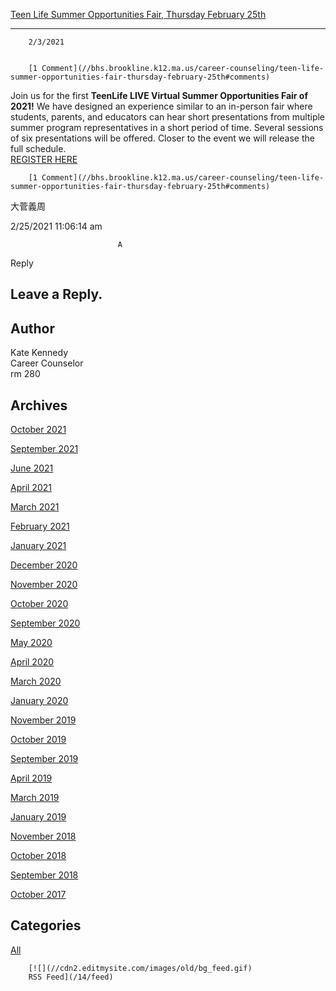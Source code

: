 [Teen Life Summer Opportunities Fair, Thursday February 25th](//bhs.brookline.k12.ma.us/career-counseling/teen-life-summer-opportunities-fair-thursday-february-25th)

			
--------------------------------------------------------------------------------------------------------------------------------------------------------------------------

		2/3/2021
	

		[1 Comment](//bhs.brookline.k12.ma.us/career-counseling/teen-life-summer-opportunities-fair-thursday-february-25th#comments)
	

Join us for the first **TeenLife LIVE Virtual Summer Opportunities Fair of 2021!** We have designed an experience similar to an in-person fair where students, parents, and educators can hear short presentations from multiple summer program representatives in a short period of time. Several sessions of six presentations will be offered. Closer to the event we will release the full schedule.  
[REGISTER HERE](https://www.teenlife.com/summer-virtual-fair/)  

		[1 Comment](//bhs.brookline.k12.ma.us/career-counseling/teen-life-summer-opportunities-fair-thursday-february-25th#comments)
	

大菅義周
						

2/25/2021 11:06:14 am

							A
					

Reply
									

  
  
  

Leave a Reply.
--------------

Author
------

Kate Kennedy  
Career Counselor  
​rm 280

Archives
--------

[October 2021](/career-counseling/archives/10-2021)
		  
[September 2021](/career-counseling/archives/09-2021)
		  
[June 2021](/career-counseling/archives/06-2021)
		  
[April 2021](/career-counseling/archives/04-2021)
		  
[March 2021](/career-counseling/archives/03-2021)
		  
[February 2021](/career-counseling/archives/02-2021)
		  
[January 2021](/career-counseling/archives/01-2021)
		  
[December 2020](/career-counseling/archives/12-2020)
		  
[November 2020](/career-counseling/archives/11-2020)
		  
[October 2020](/career-counseling/archives/10-2020)
		  
[September 2020](/career-counseling/archives/09-2020)
		  
[May 2020](/career-counseling/archives/05-2020)
		  
[April 2020](/career-counseling/archives/04-2020)
		  
[March 2020](/career-counseling/archives/03-2020)
		  
[January 2020](/career-counseling/archives/01-2020)
		  
[November 2019](/career-counseling/archives/11-2019)
		  
[October 2019](/career-counseling/archives/10-2019)
		  
[September 2019](/career-counseling/archives/09-2019)
		  
[April 2019](/career-counseling/archives/04-2019)
		  
[March 2019](/career-counseling/archives/03-2019)
		  
[January 2019](/career-counseling/archives/01-2019)
		  
[November 2018](/career-counseling/archives/11-2018)
		  
[October 2018](/career-counseling/archives/10-2018)
		  
[September 2018](/career-counseling/archives/09-2018)
		  
[October 2017](/career-counseling/archives/10-2017)
		  

Categories
----------

[All](/career-counseling/category/all)
	  

	
		[![](//cdn2.editmysite.com/images/old/bg_feed.gif)
		RSS Feed](/14/feed)